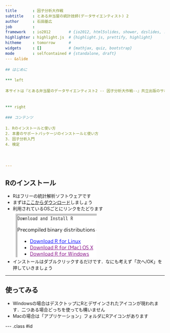 ```yaml
--- 
title       : 因子分析大作戦
subtitle    : とある弁当屋の統計技師(データサイエンティスト) 2
author      : 石田基広
job         : 
framework   : io2012        # {io2012, html5slides, shower, dzslides, ...}
highlighter : highlight.js  # {highlight.js, prettify, highlight}
hitheme     : tomorrow      # 
widgets     : []            # {mathjax, quiz, bootstrap}
mode        : selfcontained # {standalone, draft}
--- &slide

## はじめに

*** left 

本サイトは『とある弁当屋のデータサイエンティスト2 -- 因子分析大作戦--』共立出版のサポートサイトです。


*** right

### コンテンツ

1. Rのインストールと使い方
2. 本書のサポートパッケージのインストールと使い方
3. 因子分析入門
4. 検定



--- 
```


## Rのインストール

- Rはフリーの統計解析ソフトウェアです
- まずは[ここからダウンロード](http://cran.ism.ac.jp/)しましょう
- 利用されているOSごとにリンクをたどります
![ダウンロード](img/download.png)
- インストールはダブルクリックするだけです．なにも考えず「次へ/OK」を押していきましょう

---

## 使ってみる

- Windowsの場合はデスクトップにRとデザインされたアイコンが現われます．二つある場合どっちを使っても構いません
- Macの場合は「アプリケーション」フォルダにRアイコンがあります


--- .class #id 


<style>
.title-slide {
     background-image: url(assets/img/misaki.png);
     background-repeat: no-repeat ;
     background-position: right center;
   }
</style>
